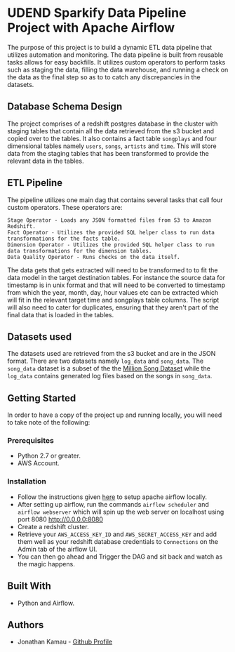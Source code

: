 # UDEND Sparkify Data Pipeline Project with Apache Airflow
The purpose of this project is to build a dynamic ETL data pipeline that utilizes automation and monitoring. The data pipeline is built from reusable tasks allows for easy backfills. It utilizes custom operators to perform tasks  such as staging the data, filling the data warehouse, and running a check on the data as the final step so as to to catch any discrepancies in the datasets.

## Database Schema Design
The project comprises of a redshift postgres database in the cluster with staging tables that contain all the data retrieved from the s3 bucket and copied over to the tables. It also contains a fact table `songplays` and four dimensional tables namely `users`, `songs`, `artists` and `time`. This will store data from the staging tables that has been transformed to provide the relevant data in the tables.

## ETL Pipeline
The pipeline utilizes one main dag that contains several tasks that call four custom operators. These operators are:
```
Stage Operator - Loads any JSON formatted files from S3 to Amazon Redshift.
Fact Operator - Utilizes the provided SQL helper class to run data transformations for the facts table.
Dimension Operator - Utilizes the provided SQL helper class to run data transformations for the dimension tables.
Data Quality Operator - Runs checks on the data itself.
```

The data gets that gets extracted will need to be transformed to to fit the data model in the target destination tables. For instance the source data for timestamp is in unix format and that will need to be converted to timestamp from which the year, month, day, hour values etc can be extracted which will fit in the relevant target time and songplays table columns. The script will also need to cater for duplicates, ensuring that they aren't part of the final data that is loaded in the tables.

## Datasets used
The datasets used are retrieved from the s3 bucket and are in the JSON format. There are two datasets namely `log_data` and `song_data`. The `song_data` dataset is a subset of the the [Million Song Dataset](http://millionsongdataset.com/) while the `log_data` contains generated log files based on the songs in `song_data`.

## Getting Started
In order to have a copy of the project up and running locally, you will need to take note of the following:

### Prerequisites
   - Python 2.7 or greater.
   - AWS Account.

### Installation
   - Follow the instructions given [here](https://www.ryanmerlin.com/2019/07/apache-airflow-installation-on-ubuntu-18-04-18-10/) to setup apache airflow locally.
   - After setting up airflow, run  the commands `airflow scheduler` and `airflow webserver` which will spin up the web server on localhost using port 8080 http://0.0.0.0:8080
   - Create a redshift cluster.
   - Retrieve your `AWS_ACCESS_KEY_ID` and `AWS_SECRET_ACCESS_KEY` and add them well as your redshift database credentials to `Connections` on the Admin tab of the airflow UI.
   - You can then go ahead and Trigger the DAG and sit back and watch as the magic happens.

## Built With
- Python and Airflow.

## Authors
- Jonathan Kamau - [Github Profile](https://github.com/jonathankamau)


